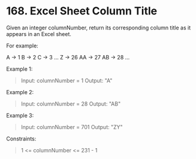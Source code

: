 # 168. Excel Sheet Column Title

Given an integer columnNumber, return its corresponding column title as it appears in an Excel sheet.

For example:

A -> 1
B -> 2
C -> 3
...
Z -> 26
AA -> 27
AB -> 28 
...
 

Example 1:

> Input: columnNumber = 1
Output: "A"

Example 2:

> Input: columnNumber = 28
Output: "AB"

Example 3:

> Input: columnNumber = 701
Output: "ZY"
 

Constraints:

> 1 <= columnNumber <= 231 - 1
